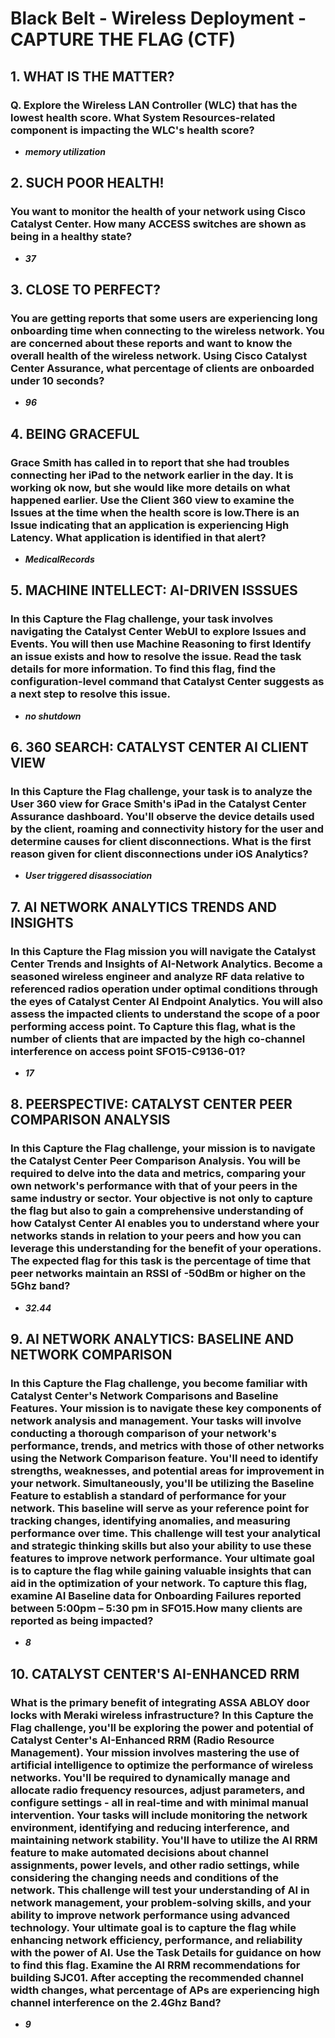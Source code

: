# Black Belt - Wireless Deployment - CAPTURE THE FLAG (CTF)


## 1. WHAT IS THE MATTER?
### Q. Explore the Wireless LAN Controller (WLC) that has the lowest health score. What System Resources-related component is impacting the WLC's health score?

* ***memory utilization*** 


## 2. SUCH POOR HEALTH! 

### You want to monitor the health of your network using Cisco Catalyst Center. How many ACCESS switches are shown as being in a healthy state?

* ***37***

## 3. CLOSE TO PERFECT? 

### You are getting reports that some users are experiencing long onboarding time when connecting to the wireless network. You are concerned about these reports and want to know the overall health of the wireless network. Using Cisco Catalyst Center Assurance, what percentage of clients are onboarded under 10 seconds?

* ***96***


## 4. BEING GRACEFUL 

### Grace Smith has called in to report that she had troubles connecting her iPad to the network earlier in the day. It is working ok now, but she would like more details on what happened earlier. Use the Client 360 view to examine the Issues at the time when the health score is low.There is an Issue indicating that an application is experiencing High Latency. What application is identified in that alert?

* ***MedicalRecords***


## 5. MACHINE INTELLECT: AI-DRIVEN ISSSUES 

### In this Capture the Flag challenge, your task involves navigating the Catalyst Center WebUI to explore Issues and Events. You will then use Machine Reasoning to first Identify an issue exists and how to resolve the issue. Read the task details for more information. To find this flag, find the configuration-level command that Catalyst Center suggests as a next step to resolve this issue.

* ***no shutdown***


## 6. 360 SEARCH: CATALYST CENTER AI CLIENT VIEW 

### In this Capture the Flag challenge, your task is to analyze the User 360 view for Grace Smith's iPad in the Catalyst Center Assurance dashboard. You'll observe the device details used by the client, roaming and connectivity history for the user and determine causes for client disconnections. What is the first reason given for client disconnections under iOS Analytics?

* ***User triggered disassociation***


## 7. AI NETWORK ANALYTICS TRENDS AND INSIGHTS

### In this Capture the Flag mission you will navigate the Catalyst Center Trends and Insights of AI-Network Analytics. Become a seasoned wireless engineer and analyze RF data relative to referenced radios operation under optimal conditions through the eyes of Catalyst Center AI Endpoint Analytics. You will also assess the impacted clients to understand the scope of a poor performing access point. To Capture this flag, what is the number of clients that are impacted by the high co-channel interference on access point SFO15-C9136-01?

* ***17***

## 8. PEERSPECTIVE: CATALYST CENTER PEER COMPARISON ANALYSIS 

### In this Capture the Flag challenge, your mission is to navigate the Catalyst Center Peer Comparison Analysis. You will be required to delve into the data and metrics, comparing your own network's performance with that of your peers in the same industry or sector. Your objective is not only to capture the flag but also to gain a comprehensive understanding of how Catalyst Center AI enables you to understand where your networks stands in relation to your peers and how you can leverage this understanding for the benefit of your operations. The expected flag for this task is the percentage of time that peer networks maintain an RSSI of -50dBm or higher on the 5Ghz band?

* ***32.44*** 

## 9. AI NETWORK ANALYTICS: BASELINE AND NETWORK COMPARISON

### In this Capture the Flag challenge, you become familiar with Catalyst Center's Network Comparisons and Baseline Features. Your mission is to navigate these key components of network analysis and management. Your tasks will involve conducting a thorough comparison of your network's performance, trends, and metrics with those of other networks using the Network Comparison feature. You'll need to identify strengths, weaknesses, and potential areas for improvement in your network. Simultaneously, you'll be utilizing the Baseline Feature to establish a standard of performance for your network. This baseline will serve as your reference point for tracking changes, identifying anomalies, and measuring performance over time. This challenge will test your analytical and strategic thinking skills but also your ability to use these features to improve network performance. Your ultimate goal is to capture the flag while gaining valuable insights that can aid in the optimization of your network. To capture this flag, examine AI Baseline data for Onboarding Failures reported between 5:00pm – 5:30 pm in SFO15.How many clients are reported as being impacted?

* ***8***


## 10. CATALYST CENTER'S AI-ENHANCED RRM 

### What is the primary benefit of integrating ASSA ABLOY door locks with Meraki wireless infrastructure? In this Capture the Flag challenge, you'll be exploring the power and potential of Catalyst Center's AI-Enhanced RRM (Radio Resource Management). Your mission involves mastering the use of artificial intelligence to optimize the performance of wireless networks. You'll be required to dynamically manage and allocate radio frequency resources, adjust parameters, and configure settings - all in real-time and with minimal manual intervention. Your tasks will include monitoring the network environment, identifying and reducing interference, and maintaining network stability. You'll have to utilize the AI RRM feature to make automated decisions about channel assignments, power levels, and other radio settings, while considering the changing needs and conditions of the network. This challenge will test your understanding of AI in network management, your problem-solving skills, and your ability to improve network performance using advanced technology. Your ultimate goal is to capture the flag while enhancing network efficiency, performance, and reliability with the power of AI. Use the Task Details for guidance on how to find this flag. Examine the AI RRM recommendations for building SJC01. After accepting the recommended channel width changes, what percentage of APs are experiencing high channel interference on the 2.4Ghz Band?

* ***9***